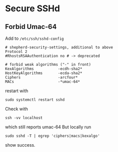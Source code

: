 # Secure SSHd


## Forbid Umac-64

Add to `/etc/ssh/sshd-config`

```Shell
# shepherd-security-settings, additional to above
Protocol 2
#RhostsRSAAuthentication no # -> deprecated

# forbid weak algorithms ("-" in front)
KexAlgorithms           -ecdh-sha2*
HostKeyAlgorithms       -ecda-sha2*
Ciphers                 -arcfour*
MACs                    -*umac-64*
```

restart with

```Shell
sudo systemctl restart sshd
```

Check with

```Shell
ssh -vv localhost
```

which still reports umac-64
But locally run

```Shell
sudo sshd -T | egrep 'ciphers|macs|kexalgo'
```

show success.
